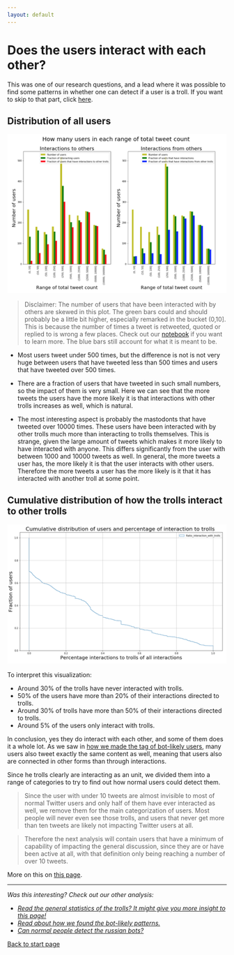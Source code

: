 ```yaml
---
layout: default
---
```


# Does the users interact with each other?

This was one of our research questions, and a lead where it was possible to find some patterns in whether one can detect if a user is a troll.
If you want to skip to that part, click [here](./userdetect.html).

## Distribution of all users

![DIstribution of the users that interact and have interactions](/interacting/allusersdistributionmain.png)

> Disclaimer: The number of users that have been interacted with by others are skewed in this plot. The green bars could and should probably be a little bit higher, especially remarked in the bucket (0,10]. This is because the number of times a tweet is retweeted, quoted or replied to is wrong a few places. Check out our [notebook](https://github.com/haakonms/ADAproject/blob/master/Milestone3html.html) if you want to learn more. The blue bars still account for what it is meant to be.


- Most users tweet under 500 times, but the difference is not is not very huge between users that have tweeted less than 500 times and users that have tweeted over 500 times.

- There are a fraction of users that have tweeted in such small numbers, so the impact of them is very small. Here we can see that the more tweets the users have the more likely it is that interactions with other trolls increases as well, which is natural. 

- The most interesting aspect is probably the mastodonts that have tweeted over 10000 times. These users have been interacted with by other trolls much more than interacting to trolls themselves. This is strange, given the large amount of tweets which makes it more likely to have interacted with anyone. This differs significantly from the user with between 1000 and 10000 tweets as well. In general, the more tweets a user has, the more likely it is that the user interacts with other users. Therefore the more tweets a user has the more likely is it that it has interacted with another troll at some point.

## Cumulative distribution of how the trolls interact to other trolls

![Cumulative distribution](/interacting/cumulativeinteracting.png)

To interpret this visualization:
- Around 30% of the trolls have never interacted with trolls.
- 50% of the users have more than 20% of their interactions directed to trolls.
- Around 30% of trolls have more than 50% of their interactions directed to trolls.
- Around 5% of the users only interact with trolls.

In conclusion, yes they do interact with each other, and some of them does it a whole lot. As we saw in [how we made the tag of bot-likely users](./botdeciding.html), many users also tweet exactly the same content as well, meaning that users also are connected in other forms than through interactions.

Since he trolls clearly are interacting as an unit, we divided them into a range of categories to try to find out how normal users could detect them.

> Since the user with under 10 tweets are almost invisible to most of normal Twitter users and only half of them have ever interacted as well, we remove them for the main categorization of users. Most people will never even see those trolls, and users that never get more than ten tweets are likely not impacting Twitter users at all.

> Therefore the next analysis will contain users that have a minimum of capability of impacting the general discussion, since they are or have been active at all, with that definition only being reaching a number of over 10 tweets.

More on this on [this page](./userdetect.html).

***
*Was this interesting? Check out our other analysis:*


- *[Read the general statistics of the trolls? It might give you more insight to this page!](./generalstats.html)*
- *[Read about how we found the bot-likely patterns.](./botdeciding.html)*
- *[Can normal people detect the russian bots?](./userdetect.html)*

[Back to start page](./)
